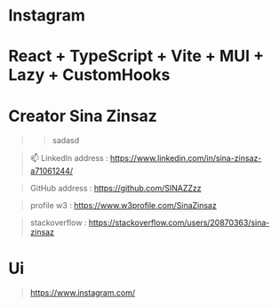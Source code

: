 # Instagram 
# React + TypeScript + Vite + MUI + Lazy + CustomHooks
# Creator Sina Zinsaz

>> sadasd

> 📫 LinkedIn address : https://www.linkedin.com/in/sina-zinsaz-a71061244/

> GitHub address : https://github.com/SINAZZzz

> profile w3 : https://www.w3profile.com/SinaZinsaz

> stackoverflow : https://stackoverflow.com/users/20870363/sina-zinsaz

# Ui
> https://www.instagram.com/



